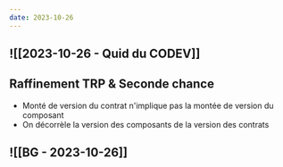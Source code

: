 ```yaml
---
date: 2023-10-26
---
```



## ![[2023-10-26 - Quid du CODEV]]
## Raffinement TRP & Seconde chance
- Monté de version du contrat n'implique pas la montée de version du composant
- On décorrèle la version des composants de la version des contrats
## ![[BG - 2023-10-26]]